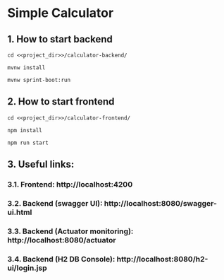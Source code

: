 # Simple Calculator

## 1. How to start backend

~~~
cd <<project_dir>>/calculator-backend/

mvnw install

mvnw sprint-boot:run
~~~

## 2. How to start frontend

~~~
cd <<project_dir>>/calculator-frontend/

npm install

npm run start
~~~


## 3. Useful links:

### 3.1. Frontend: http://localhost:4200

### 3.2. Backend (swagger UI): http://localhost:8080/swagger-ui.html

### 3.3. Backend (Actuator monitoring): http://localhost:8080/actuator

### 3.4. Backend (H2 DB Console): http://localhost:8080/h2-ui/login.jsp

